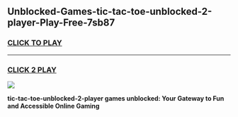 
## Unblocked-Games-tic-tac-toe-unblocked-2-player-Play-Free-7sb87
<h3>
<a href="https://premium76.site?title=tic-tac-toe-unblocked-2-player&ref=12A">CLICK TO PLAY</a></h3>
<hr>

<h3>
<a href="https://premium76.site?title=tic-tac-toe-unblocked-2-player&ref=12A">CLICK 2 PLAY</a>
  
</h3>

<a href="https://premium76.site?title=tic-tac-toe-unblocked-2-player&ref=12A"><img src="https://clearcache.store/games.png"></a>


**tic-tac-toe-unblocked-2-player games unblocked: Your Gateway to Fun and Accessible Online Gaming**
